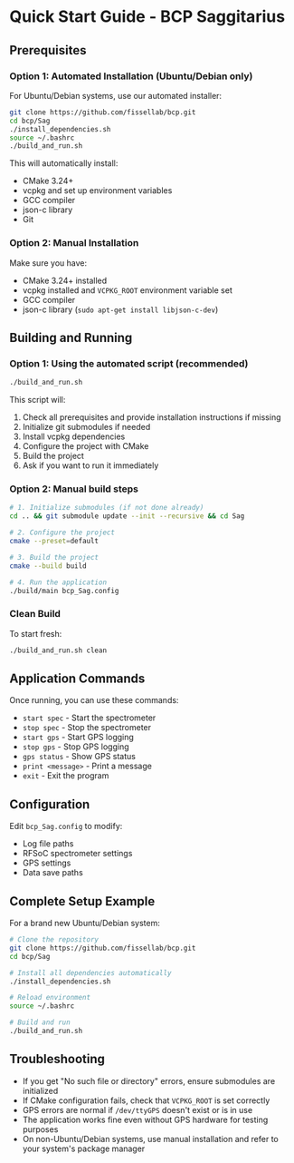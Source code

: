 # Quick Start Guide - BCP Saggitarius

## Prerequisites

### Option 1: Automated Installation (Ubuntu/Debian only)

For Ubuntu/Debian systems, use our automated installer:

```bash
git clone https://github.com/fissellab/bcp.git
cd bcp/Sag
./install_dependencies.sh
source ~/.bashrc
./build_and_run.sh
```

This will automatically install:
- CMake 3.24+
- vcpkg and set up environment variables
- GCC compiler
- json-c library
- Git

### Option 2: Manual Installation

Make sure you have:
- CMake 3.24+ installed
- vcpkg installed and `VCPKG_ROOT` environment variable set
- GCC compiler
- json-c library (`sudo apt-get install libjson-c-dev`)

## Building and Running

### Option 1: Using the automated script (recommended)

```bash
./build_and_run.sh
```

This script will:
1. Check all prerequisites and provide installation instructions if missing
2. Initialize git submodules if needed
3. Install vcpkg dependencies
4. Configure the project with CMake
5. Build the project
6. Ask if you want to run it immediately

### Option 2: Manual build steps

```bash
# 1. Initialize submodules (if not done already)
cd .. && git submodule update --init --recursive && cd Sag

# 2. Configure the project
cmake --preset=default

# 3. Build the project
cmake --build build

# 4. Run the application
./build/main bcp_Sag.config
```

### Clean Build

To start fresh:
```bash
./build_and_run.sh clean
```

## Application Commands

Once running, you can use these commands:
- `start spec` - Start the spectrometer
- `stop spec` - Stop the spectrometer  
- `start gps` - Start GPS logging
- `stop gps` - Stop GPS logging
- `gps status` - Show GPS status
- `print <message>` - Print a message
- `exit` - Exit the program

## Configuration

Edit `bcp_Sag.config` to modify:
- Log file paths
- RFSoC spectrometer settings
- GPS settings
- Data save paths

## Complete Setup Example

For a brand new Ubuntu/Debian system:

```bash
# Clone the repository
git clone https://github.com/fissellab/bcp.git
cd bcp/Sag

# Install all dependencies automatically
./install_dependencies.sh

# Reload environment
source ~/.bashrc

# Build and run
./build_and_run.sh
```

## Troubleshooting

- If you get "No such file or directory" errors, ensure submodules are initialized
- If CMake configuration fails, check that `VCPKG_ROOT` is set correctly
- GPS errors are normal if `/dev/ttyGPS` doesn't exist or is in use
- The application works fine even without GPS hardware for testing purposes
- On non-Ubuntu/Debian systems, use manual installation and refer to your system's package manager 
